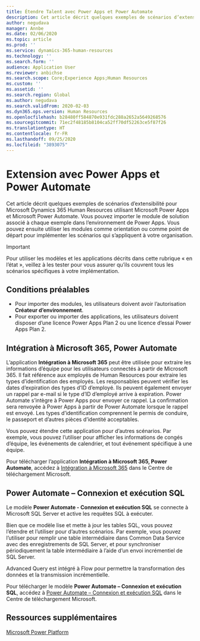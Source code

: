 ```yaml
---
title: Étendre Talent avec Power Apps et Power Automate
description: Cet article décrit quelques exemples de scénarios d’extensibilité pour Microsoft Dynamics 365 Human Resources utilisant Microsoft Power Apps et Microsoft Power Automate.
author: negudava
manager: Annbe
ms.date: 02/06/2020
ms.topic: article
ms.prod: ''
ms.service: dynamics-365-human-resources
ms.technology: ''
ms.search.form: ''
audience: Application User
ms.reviewer: anbichse
ms.search.scope: Core;Experience Apps;Human Resources
ms.custom: ''
ms.assetid: ''
ms.search.region: Global
ms.author: negudava
ms.search.validFrom: 2020-02-03
ms.dyn365.ops.version: Human Resources
ms.openlocfilehash: b28480ff584870e931fdc288a2652a5649268576
ms.sourcegitcommit: 71ec2f48185b8104ca52ff70df52263ce5f87f26
ms.translationtype: HT
ms.contentlocale: fr-FR
ms.lasthandoff: 09/25/2020
ms.locfileid: "3893075"
---
```

# <a name="extend-with-power-apps-and-power-automate"></a>Extension avec Power Apps et Power Automate

Cet article décrit quelques exemples de scénarios d’extensibilité pour Microsoft Dynamics 365 Human Resources utilisant Microsoft Power Apps et Microsoft Power Automate. Vous pouvez importer le module de solution associé à chaque exemple dans l’environnement de Power Apps. Vous pouvez ensuite utiliser les modules comme orientation ou comme point de départ pour implémenter les scénarios qui s’appliquent à votre organisation.

> [!IMPORTANT]
> Pour utiliser les modèles et les applications décrits dans cette rubrique « en l’état », veillez à les tester pour vous assurer qu’ils couvrent tous les scénarios spécifiques à votre implémentation.

## <a name="prerequisites"></a>Conditions préalables

- Pour importer des modules, les utilisateurs doivent avoir l’autorisation **Créateur d’environnement**.
- Pour exporter ou importer des applications, les utilisateurs doivent disposer d’une licence Power Apps Plan 2 ou une licence d’essai Power Apps Plan 2.

## <a name="integration-with-microsoft-365-power-automate"></a>Intégration à Microsoft 365, Power Automate

L’application **Intégration à Microsoft 365** peut être utilisée pour extraire les informations d’équipe pour les utilisateurs connectés à partir de Microsoft 365. Il fait référence aux employés de Human Resources pour extraire les types d’identification des employés. Les responsables peuvent vérifier les dates d’expiration des types d’ID d’employé. Ils peuvent également envoyer un rappel par e-mail si le type d’ID d’employé arrive à expiration. Power Automate s’intègre à Power Apps pour envoyer ce rappel. La confirmation sera renvoyée à Power Apps à partir de Power Automate lorsque le rappel est envoyé. Les types d’identification comprennent le permis de conduire, le passeport et d’autres pièces d’identité acceptables.

Vous pouvez étendre cette application pour d’autres scénarios. Par exemple, vous pouvez l’utiliser pour afficher les informations de congés d’équipe, les événements de calendrier, et tout événement spécifique à une équipe.

Pour télécharger l’application **Intégration à Microsoft 365, Power Automate**, accédez à [Intégration à Microsoft 365](https://go.microsoft.com/fwlink/?linkid=2081787) dans le Centre de téléchargement Microsoft.

## <a name="power-automate--sql-connect-and-execute"></a>Power Automate – Connexion et exécution SQL

Le modèle **Power Automate - Connexion et exécution SQL** se connecte à Microsoft SQL Server et active les requêtes SQL à exécuter.

Bien que ce modèle lise et mette à jour les tables SQL, vous pouvez l’étendre et l’utiliser pour d’autres scénarios. Par exemple, vous pouvez l’utiliser pour remplir une table intermédiaire dans Common Data Service avec des enregistrements de SQL Server, et pour synchroniser périodiquement la table intermédiaire à l’aide d’un envoi incrémentiel de SQL Server.

Advanced Query est intégré à Flow pour permettre la transformation des données et la transmission incrémentielle.

Pour télécharger le modèle **Power Automate – Connexion et exécution SQL**, accédez à [Power Automate – Connexion et exécution SQL](https://go.microsoft.com/fwlink/?linkid=2081789) dans le Centre de téléchargement Microsoft.

## <a name="additional-resources"></a>Ressources supplémentaires

[Microsoft Power Platform](https://docs.microsoft.com/power-platform/admin/admin-documentation)</br>